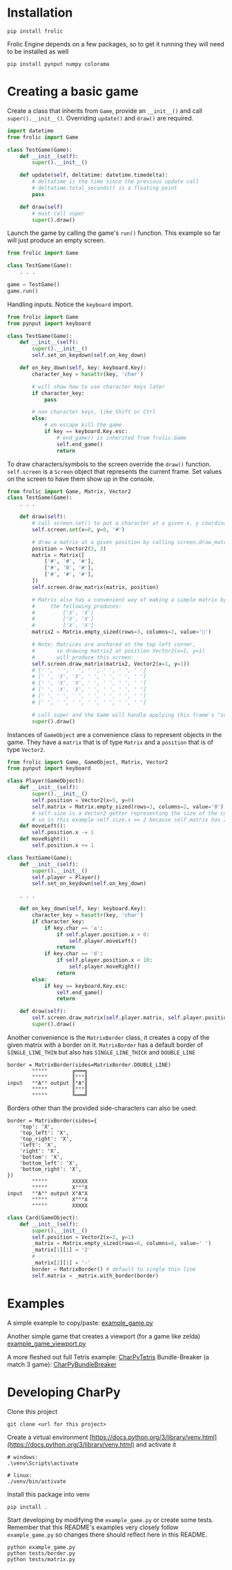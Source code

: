 # Installation

```
pip install frolic
```

Frolic Engine depends on a few packages, so to get it running they will need to be installed as well

```
pip install pynput numpy colorama
```

# Creating a basic game

Create a class that inherits from `Game`, provide an `__init__()` and call `super().__init__()`.
Overriding `update()` and `draw()` are required.
```python
import datetime
from frolic import Game

class TestGame(Game):
    def __init__(self):
        super().__init__()

    def update(self, deltatime: datetime.timedelta):
        # deltatime is the time since the previous update call
        # deltatime.total_seconds() is a floating point
        pass

    def draw(self)
        # must call super
        super().draw()
```


Launch the game by calling the game's `run()` function.
This example so far will just produce an empty screen.
```python
from frolic import Game

class TestGame(Game):
    . . .

game = TestGame()
game.run()
```


Handling inputs.
Notice the `keyboard` import.
```python
from frolic import Game
from pynput import keyboard

class TestGame(Game):
    def __init__(self):
        super().__init__()
        self.set_on_keydown(self.on_key_down)

    def on_key_down(self, key: keyboard.Key):
        character_key = hasattr(key, 'char')

        # will show how to use character keys later
        if character_key:
            pass

        # non character keys, like Shift or Ctrl
        else:
            # on escape kill the game
            if key == keyboard.Key.esc:
                # end_game() is inherited from frolic.Game
                self.end_game()
                return
```

To draw characters/symbols to the screen override the `draw()` function.
`self.screen` is a `Screen` object that represents the current frame.
Set values on the screen to have them show up in the console.

```python
from frolic import Game, Matrix, Vector2
class TestGame(Game):
    . . .

    def draw(self):
        # call screen.set() to put a character at a given x, y coordinate
        self.screen.set(x=0, y=0, '#')

        # draw a matrix at a given position by calling screen.draw_matrix()
        position = Vector2(3, 3)
        matrix = Matrix([
            ['#', '#', '#'],
            ['#', '0', '#'],
            ['#', '#', '#'],
        ])
        self.screen.draw_matrix(matrix, position)

        # Matrix also has a convenient way of making a simple matrix by using Matrix.empty_sized():
        #     the following produces:
        #         ['X', 'X']
        #         ['X', 'X']
        #         ['X', 'X']
        matrix2 = Matrix.empty_sized(rows=3, columns=2, value='▢')

        # Note: Matrices are anchored at the top left corner,
        #       so drawing matrix2 at position Vector2(x=1, y=1)
        #       will produce this screen:
        self.screen.draw_matrix(matrix2, Vector2(x=1, y=1))
        # [' ', ' ', ' ', ' ', ' ', ' ', ' ']
        # [' ', 'X', 'X', ' ', ' ', ' ', ' ']
        # [' ', 'X', 'X', ' ', ' ', ' ', ' ']
        # [' ', 'X', 'X', ' ', ' ', ' ', ' ']
        # [' ', ' ', ' ', ' ', ' ', ' ', ' ']
        # [' ', ' ', ' ', ' ', ' ', ' ', ' ']

        # call super and the Game will handle applying this frame's "screen" to the console window
        super().draw()
```


Instances of `GameObject` are a convenience class to represent objects in the game.
They have a `matrix` that is of type `Matrix` and a `position` that is of type `Vector2`.
```python
from frolic import Game, GameObject, Matrix, Vector2
from pynput import keyboard

class Player(GameObject):
    def __init__(self):
        super().__init__()
        self.position = Vector2(x=5, y=0)
        self.matrix = Matrix.empty_sized(rows=3, columns=2, value='0')
        # self.size is a Vector2 getter representing the size of the current matrix,
        # so in this example self.size.x == 2 because self.matrix has 2 columns
    def moveLeft():
        self.position.x -= 1
    def moveRight():
        self.position.x += 1

class TestGame(Game):
    def __init__(self):
        super().__init__()
        self.player = Player()
        self.set_on_keydown(self.on_key_down)

    . . .

    def on_key_down(self, key: keyboard.Key):
        character_key = hasattr(key, 'char')
        if character_key:
            if key.char == 'a':
                if self.player.position.x > 0:
                    self.player.moveLeft()
                return
            if key.char == 'd':
                if self.player.position.x < 10:
                    self.player.moveRight()
                return
        else:
            if key == keyboard.Key.esc:
                self.end_game()
                return

    def draw(self):
        self.screen.draw_matrix(self.player.matrix, self.player.position)
        super().draw()
```


Another convenience is the `MatrixBorder` class, it creates a copy of the given matrix with a border on it.
`MatrixBorder` has a default border of `SINGLE_LINE_THIN` but also has `SINGLE_LINE_THICK` and `DOUBLE_LINE`
```
border = MatrixBorder(sides=MatrixBorder.DOUBLE_LINE)
        °°°°°        ╔═══╗
        °°°°°        ║°°°║
input   °°A°° output ║°A°║
        °°°°°        ║°°°║
        °°°°°        ╚═══╝
```

Borders other than the provided side-characters can also be used:

```
border = MatrixBorder(sides={
    'top': 'X',
    'top_left': 'X',
    'top_right': 'X',
    'left': 'X',
    'right': 'X',
    'bottom': 'X',
    'bottom_left': 'X',
    'bottom_right': 'X',
})
        °°°°°        XXXXX
        °°°°°        X°°°X
input   °°A°° output X°A°X
        °°°°°        X°°°X
        °°°°°        XXXXX
```

```python
class Card(GameObject):
    def __init__(self):
        super().__init__()
        self.position = Vector2(x=2, y=1)
        _matrix = Matrix.empty_sized(rows=6, columns=6, value=' ')
        _matrix[1][1] = '2'
        # ♤ ♡ ♧ ♢
        _matrix[2][1] = '♤'
        border = MatrixBorder() # default to single thin line
        self.matrix = _matrix.with_border(border)
```

# Examples

A simple example to copy/paste: [example_game.py](example_game.py)

Another simple game that creates a viewport (for a game like zelda) [example_game_viewport.py](example_game_viewport.py)

A more fleshed out full Tetris example:
[CharPyTetris](https://github.com/nateonguitar/CharPyTetris)
Bundle-Breaker (a match 3 game):
[CharPyBundleBreaker](https://github.com/nateonguitar/CharPyBundleBreaker)

# Developing CharPy

Clone this project
```
git clone <url for this project>
```

Create a virtual environment [https://docs.python.org/3/library/venv.html](https://docs.python.org/3/library/venv.html) and activate it
```
# windows:
.\venv\Scripts\activate

# linux:
./venv/bin/activate
```


Install this package into venv
```
pip install .
```

Start developing by modifying the `example_game.py` or create some tests.
Remember that this README's examples very closely follow `example_game.py` so changes there should reflect here in this README.
```
python example_game.py
python tests/border.py
python tests/matrix.py
```
